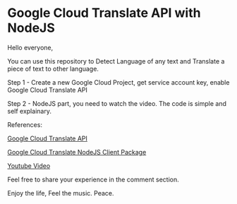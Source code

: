 # Google Cloud Translate API with NodeJS

Hello everyone,

You can use this repository to Detect Language of any text and Translate a piece of text to other language.

Step 1 - Create a new Google Cloud Project, get service account key, enable Google Cloud Translate API

Step 2 - NodeJS part, you need to watch the video. The code is simple and self explainary.

References:

[Google Cloud Translate API](https://cloud.google.com/translate/docs/apis)

[Google Cloud Translate NodeJS Client Package](https://www.npmjs.com/package/@google-cloud/translate)

[Youtube Video](https://youtu.be/Sjl9ilOpHG8)

Feel free to share your experience in the comment section.

Enjoy the life, Feel the music.
Peace.
